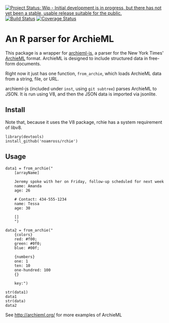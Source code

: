 [![Project Status: Wip - Initial development is in progress, but there has not yet been a stable, usable release suitable for the public.](http://www.repostatus.org/badges/0.1.0/wip.svg)](http://www.repostatus.org/#wip)
[![Build Status](https://travis-ci.org/noamross/rchie.svg)](https://travis-ci.org/noamross/rchie)
[![Coverage Status](https://coveralls.io/repos/noamross/compoisson/badge.png?style=flat)](https://coveralls.io/r/noamross/rchie)

# An R parser for ArchieML

This package is a wrapper for [archieml-js](https://github.com/newsdev/archieml-js),
a parser for the New York Times' [ArchieML](http://archieml.org/) format.  ArchieML is designed
to include structured data in free-form documents.

Right now it just has one function, `from_archie`, which loads ArchieML data from a string, file, or URL.

archieml-js (included under `inst`, using `git subtree`) parses ArchieML to JSON.  It is run using V8, and then the JSON data is imported via jsonlite.



## Install

Note that, because it uses the V8 package, rchie has a system requirement of libv8.

```
library(devtools)
install_github('noamross/rchie')
```

## Usage

```
data1 = from_archie("
	[arrayName]
	
	Jeremy spoke with her on Friday, follow-up scheduled for next week
	name: Amanda
	age: 26
	
	# Contact: 434-555-1234
	name: Tessa
	age: 30
	
	[]
	")
									
data2 = from_archie("
	{colors}
	red: #f00;
	green: #0f0;
	blue: #00f;
	
	{numbers}
	one: 1
	ten: 10
	one-hundred: 100
	{}

	key:")
	
str(data1)
data1
str(data)
data2
```

See http://archieml.org/ for more examples of ArchieML

